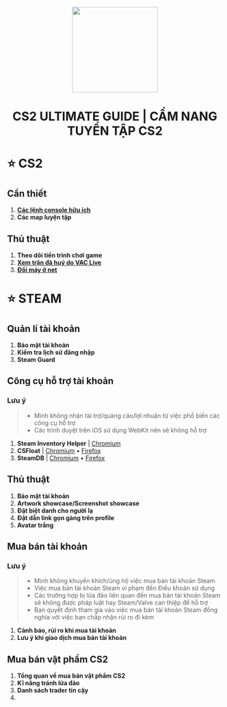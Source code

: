 <p align="center"><img width="200px" height="auto" src="https://raw.githubusercontent.com/tori2105/iOS-App-Scripts/refs/heads/main/resources/bongo.png"></p>
<h1 align="center">CS2 ULTIMATE GUIDE | CẨM NANG TUYỂN TẬP CS2</h1>

# ⭐ CS2
## Cần thiết
1.   <a href="https://github.com/tori2105/CS2-Ultimate-Guide/blob/main/CS/Console.md">**Các lệnh console hữu ích**</a>
2.   **Các map luyện tập**
## Thủ thuật
1.   **Theo dõi tiến trình chơi game**
2.   <a href="https://github.com/tori2105/CS2-Ultimate-Guide/blob/main/CS/VACLiveMatch.md">**Xem trận đã huỷ do VAC Live**</a>
3.   <a href="https://github.com/tori2105/CS2-Ultimate-Guide/blob/main/CS/DoiMay.md">**Đổi máy ở net**</a>
# ⭐ STEAM
## Quản lí tài khoản
1.   **Bảo mật tài khoản**
2.   **Kiểm tra lịch sử đăng nhập**
3.   **Steam Guard**
## Công cụ hỗ trợ tài khoản
### Lưu ý
> - Mình không nhận tài trợ/quảng cáo/lợi nhuận từ việc phổ biến các công cụ hỗ trợ
> - Các trình duyệt trên iOS sử dụng WebKit nên sẽ không hỗ trợ
1.   **Steam Inventory Helper** | <a href="https://chromewebstore.google.com/detail/steam-inventory-helper/cmeakgjggjdlcpncigglobpjbkabhmjl">Chromium</a>
2.   **CSFloat** | <a href="https://chromewebstore.google.com/detail/csfloat-market-checker/jjicbefpemnphinccgikpdaagjebbnhg">Chromium</a> • <a href="https://addons.mozilla.org/en-US/firefox/addon/csgofloat/">Firefox</a>
3.   **SteamDB** | <a href="https://chromewebstore.google.com/detail/steamdb/kdbmhfkmnlmbkgbabkdealhhbfhlmmon">Chromium</a> • <a href="https://addons.mozilla.org/en-US/firefox/addon/steam-database/">Firefox</a>
## Thủ thuật
1.   **Bảo mật tài khoản**
2.   **Artwork showcase/Screenshot showcase**
3.   **Đặt biệt danh cho người lạ**
4.   **Đặt dẫn link gọn gàng trên profile**
6.   **Avatar trắng**
## Mua bán tài khoản
### Lưu ý
> - Mình không khuyến khích/ủng hộ việc mua bán tài khoản Steam
> - Việc mua bán tài khoản Steam vi phạm đến Điều khoản sử dụng
> - Các trường hợp bị lừa đảo liên quan đến mua bán tài khoản Steam sẽ không được pháp luật hay Steam/Valve can thiệp để hỗ trợ
> - Bạn quyết định tham gia vào việc mua bán tài khoản Steam đồng nghĩa với việc bạn chấp nhận rủi ro đi kèm
1.   **Cảnh báo, rủi ro khi mua tài khoản**
2.   **Lưu ý khi giao dịch mua bán tài khoản**
## Mua bán vật phẩm CS2
1.   **Tổng quan về mua bán vật phẩm CS2**
2.   **Kĩ năng tránh lừa đảo**
2.   **Danh sách trader tin cậy** 
3. 
